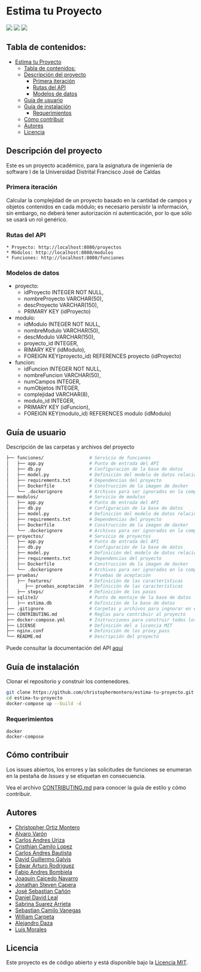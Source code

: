 # Estima tu Proyecto

![](https://img.shields.io/github/issues/christophermontero/estima-tu-proyecto)
![](https://img.shields.io/github/issues-pr-closed/christophermontero/estima-tu-proyecto)
![](https://img.shields.io/github/last-commit/christophermontero/estima-tu-proyecto)

## Tabla de contenidos:

- [Estima tu Proyecto](#estima-tu-proyecto)
  - [Tabla de contenidos:](#tabla-de-contenidos)
  - [Descripción del proyecto](#descripción-del-proyecto)
    - [Primera iteración](#primera-iteración)
    - [Rutas del API](#rutas-del-api)
    - [Modelos de datos](#modelos-de-datos)
  - [Guía de usuario](#guía-de-usuario)
  - [Guía de instalación](#guía-de-instalación)
    - [Requerimientos](#requerimientos)
  - [Cómo contribuir](#cómo-contribuir)
  - [Autores](#autores)
  - [Licencia](#licencia)

## Descripción del proyecto
Este es un proyecto académico, para la asignatura de ingeniería de software I de la Universidad Distrital Francisco José de Caldas

### Primera iteración
Calcular la complejidad de un proyecto basado en la cantidad de campos y objetos contenidos en cada módulo; es necesario persistir la información, sin embargo, no deberá tener autorización ni autenticación, por lo que sólo se usará un rol genérico.

### Rutas del API
```
* Proyecto: http://localhost:8080/proyectos
* Módulos: http://localhost:8080/modulos
* Funciones: http://localhost:8080/funciones
```

### Modelos de datos
* proyecto:
  * idProyecto INTEGER NOT NULL,
  * nombreProyecto VARCHAR(50),
  * descProyecto VARCHAR(150),
  * PRIMARY KEY (idProyecto)
* modulo:
  * idModulo INTEGER NOT NULL,
  * nombreModulo VARCHAR(50),
  * descModulo VARCHAR(150),
  * proyecto_id INTEGER,
  * RIMARY KEY (idModulo),
  * FOREIGN KEY(proyecto_id) REFERENCES proyecto (idProyecto)
* funcion:
  * idFuncion INTEGER NOT NULL,
  * nombreFuncion VARCHAR(50),
  * numCampos INTEGER,
  * numObjetos INTEGER,
  * complejidad VARCHAR(8),
  * modulo_id INTEGER,
  * PRIMARY KEY (idFuncion),
  * FOREIGN KEY(modulo_id) REFERENCES modulo (idModulo)

## Guía de usuario
Descripción de las carpetas y archivos del proyecto

```bash
├── funciones/                 # Servicio de funciones
│   ├── app.py                 # Punto de entrada del API
│   ├── db.py                  # Configuración de la base de datos
│   ├── model.py               # Definición del modelo de datos relacional
│   ├── requirements.txt       # Dependencias del proyecto
│   ├── Dockerfile             # Construcción de la imagen de docker
│   └── .dockerignore          # Archivos para ser ignorados en la compilación del contenedor
├── modulos/                   # Servicio de modulos
│   ├── app.py                 # Punto de entrada del API
│   ├── db.py                  # Configuración de la base de datos
│   ├── model.py               # Definición del modelo de datos relacional
│   ├── requirements.txt       # Dependencias del proyecto
│   ├── Dockerfile             # Construcción de la imagen de docker
│   └── .dockerignore          # Archivos para ser ignorados en la compilación del contenedor
├── proyectos/                 # Servicio de proyectos
│   ├── app.py                 # Punto de entrada del API
│   ├── db.py                  # Configuración de la base de datos
│   ├── model.py               # Definición del modelo de datos relacional
│   ├── requirements.txt       # Dependencias del proyecto
│   ├── Dockerfile             # Construcción de la imagen de docker
│   └── .dockerignore          # Archivos para ser ignorados en la compilación del contenedor
├── pruebas/                   # Pruebas de aceptación
│   ├── features/              # Definición de las características
│      ├── pruebas_aceptación  # Definición de las características
│   ├── steps/                 # Definición de los pasos
├── sqlite3/                   # Punto de montaje de la base de datos
│   ├── estima.db              # Definición de la base de datos
├── .gitignore                 # Carpetas y archivos para ingnorar en el repositorio
├── CONTRIBUTING.md            # Reglas para contribuir al proyecto
├── docker-compose.yml         # Instrucciones para construir todos los servicios
├── LICENSE                    # Definición del a licencia MIT
├── nginx.conf                 # Definición de los proxy_pass
└── README.md                  # Descripción del proyecto
```

Puede consultar la documentación del API [aquí](https://documenter.getpostman.com/view/7032390/TzY4gb3F)

## Guía de instalación
Clonar el repositorio y construir los contenedores.

```bash
git clone https://github.com/christophermontero/estima-tu-proyecto.git
cd estima-tu-proyecto
docker-compose up --build -d
```

### Requerimientos

    docker
    docker-compose

## Cómo contribuir
Los issues abiertos, los errores y las solicitudes de funciones se enumeran en la pestaña de _Issues_ y se etiquetan en consecuencia.

Vea el archivo [CONTRIBUTING.md](CONTRIBUTING.md) para conocer la guía de estilo y cómo contribuir.

## Autores
- [Christopher Ortiz Montero](https://github.com/christophermontero)
- [Alvaro Varón](https://github.com/alxvaron)
- [Carlos Andres Uriza](https://github.com/caurizaf)
- [Cristhian Camilo Lopez](https://github.com/cclopezp)
- [Carlos Andres Bautista](https://github.com/darkclassiccarlos)
- [David Guillermo Galvis](https://github.com/davidggalvises)
- [Edwar Arturo Rodriguez](https://github.com/edwarod)
- [Fabio Andres Bombiela](https://github.com/fbombi13)
- [Joaquin Caicedo Navarro](https://github.com/joaquincaicedonavarro)
- [Jonathan Steven Capera](https://github.com/JocoolQ)
- [José Sebastian Cañón](https://github.com/jscanon)
- [Daniel David Leal](https://github.com/lealdaniel00)
- [Sabrina Suarez Arrieta](https://github.com/sabrinasuarezarrieta)
- [Sebastian Camilo Vanegas](https://github.com/SCVA)
- [William Carpeta](https://github.com/wakoagui)
- [Alejandro Daza](https://github.com/apdaza)
- [Luis Morales](https://github.com/luisemo)
## Licencia
Este proyecto es de código abierto y está disponible bajo la [Licencia MIT](http://opensource.org/licenses/mit-license.php).

